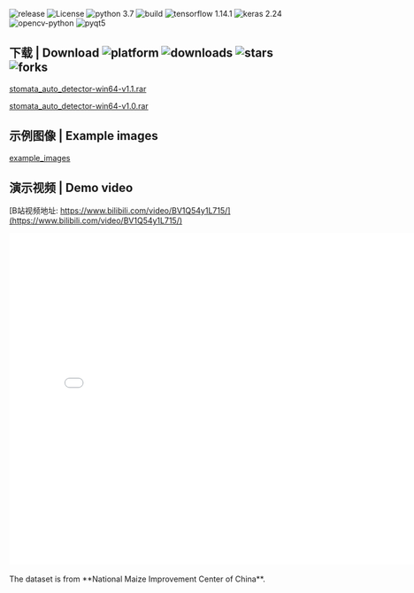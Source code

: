 ![release](https://img.shields.io/github/v/release/zjxi/stoma-auto-detector.github.io)
![License](https://img.shields.io/github/license/zjxi/stoma-auto-detector.github.io.svg)
![python 3.7](https://img.shields.io/badge/python-3.7-purple.svg)
![build](https://ci.appveyor.com/api/projects/status/l4gxgydj0i95hmxg/branch/master?svg=true)
![tensorflow 1.14.1](https://img.shields.io/badge/tensorflow-2.4.0-yellow.svg)
![keras 2.24](https://img.shields.io/badge/keras-2.4.3-red.svg)
![opencv-python](https://img.shields.io/badge/opencv-4.0.0-blue.svg)
![pyqt5](https://img.shields.io/badge/pyqt5-5.13.2-orange.svg)

## 下载 | Download ![platform](https://img.shields.io/badge/platform-win64-cyan.svg) ![downloads](https://img.shields.io/github/downloads/zjxi/stoma-auto-detector.github.io/total) ![stars](https://img.shields.io/github/stars/zjxi/stoma-auto-detector.github.io) ![forks](https://img.shields.io/github/forks/zjxi/stoma-auto-detector.github.io)
[stomata_auto_detector-win64-v1.1.rar](https://github.com/zjxi/stoma-auto-detector.github.io/releases/tag/v1.1/)

[stomata_auto_detector-win64-v1.0.rar](https://github.com/zjxi/stoma-auto-detector.github.io/releases/tag/v1.0/)

## 示例图像 | Example images
[example_images](https://github.com/zjxi/stoma-auto-detector.github.io/tree/master/sample%20images)

## 演示视频 | Demo video
[B站视频地址: https://www.bilibili.com/video/BV1Q54y1L715/](https://www.bilibili.com/video/BV1Q54y1L715/)
<iframe src="//player.bilibili.com/player.html?aid=845205885&bvid=BV1Q54y1L715&cid=328796263&page=1" scrolling="no" border="0" frameborder="no" framespacing="0" allowfullscreen="true" height="600" width="800">
</iframe>
<br><br>
The dataset is from **National Maize Improvement Center of China**.

